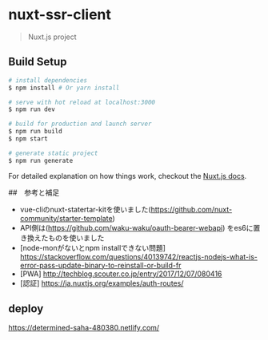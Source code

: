# nuxt-ssr-client

> Nuxt.js project

## Build Setup

``` bash
# install dependencies
$ npm install # Or yarn install

# serve with hot reload at localhost:3000
$ npm run dev

# build for production and launch server
$ npm run build
$ npm start

# generate static project
$ npm run generate
```

For detailed explanation on how things work, checkout the [Nuxt.js docs](https://github.com/nuxt/nuxt.js).


##　参考と補足
- vue-cliのnuxt-statertar-kitを使いました(https://github.com/nuxt-community/starter-template)
- API側は(https://github.com/waku-waku/oauth-bearer-webapi) をes6に置き換えたものを使いました
- [node-monがないとnpm installできない問題] https://stackoverflow.com/questions/40139742/reactjs-nodejs-what-is-error-pass-update-binary-to-reinstall-or-build-fr
- [PWA] http://techblog.scouter.co.jp/entry/2017/12/07/080416
- [認証] https://ja.nuxtjs.org/examples/auth-routes/

## deploy
https://determined-saha-480380.netlify.com/
